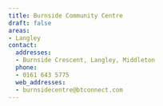 ```yaml
---
title: Burnside Community Centre
draft: false
areas:
- Langley
contact:
  addresses:
  - Burnside Crescent, Langley, Middleton
  phone:
  - 0161 643 5775
  web_addresses:
  - burnsidecentre@btconnect.com
---
```


